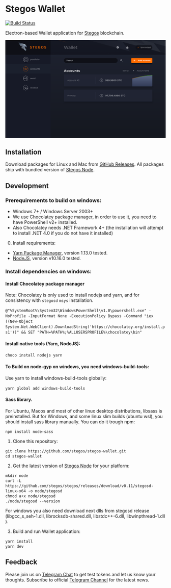 # Stegos Wallet

[![Build Status][build-badge]][build-url]

Electron-based Wallet application for [Stegos](https://github.com/stegos/stegos) blockchain.

![Stegos Wallet](screenshot.png)

## Installation

Download packages for Linux and Mac from [GitHub Releases](https://github.com/stegos/stegos-wallet/releases). All packages ship with bundled version of [Stegos Node](https://github.com/stegos/stegos/releases).

## Development

### Prerequirements to build on windows:

- Windows 7+ / Windows Server 2003+
- We use Chocolatey package manager, in order to use it, you need to have PowerShell v2+ installed.
- Also Chocolatey needs .NET Framework 4+ (the installation will attempt to install .NET 4.0 if you do not have it installed)

0. Install requirements:

- [Yarn Package Manager](https://yarnpkg.com/en/docs/install), version 1.13.0 tested.
- [NodeJS](https://nodejs.org/en/download/), version v10.16.0 tested.

### Install dependencies on windows:

#### Install Chocolatey package manager

Note: Chocolatey is only used to install nodejs and yarn, and for consistency with `stegosd` `msys` installation.

`@"%SystemRoot%\System32\WindowsPowerShell\v1.0\powershell.exe" -NoProfile -InputFormat None -ExecutionPolicy Bypass -Command "iex ((New-Object System.Net.WebClient).DownloadString('https://chocolatey.org/install.ps1'))" && SET "PATH=%PATH%;%ALLUSERSPROFILE%\chocolatey\bin"`

#### Install native tools (Yarn, NodeJS):

`choco install nodejs yarn`

#### To Build on node-gyp on windows, you need windows-build-tools:

Use yarn to install windows-build-tools globally:

`yarn global add windows-build-tools`

#### Sass library.

For Ubuntu, Macos and most of other linux desktop distributions, libsass is preinstalled.
But for Windows, and some linux slim builds (ubuntu wsl), you should install sass library manually.
You can do it trough npm:

```
npm install node-sass
```

1. Clone this repository:

```
git clone https://github.com/stegos/stegos-wallet.git
cd stegos-wallet
```

2. Get the latest version of [Stegos Node]() for your platform:

```
mkdir node
curl -L https://github.com/stegos/stegos/releases/download/v0.11/stegosd-linux-x64 -o node/stegosd
chmod a+x node/stegosd
./node/stegosd --version
```

For windows you also need download next dlls from stegosd release (libgcc_s_seh-1.dll,
librocksdb-shared.dll, libstdc++-6.dll, libwinpthread-1.dll ).

3. Build and run Wallet application:

```
yarn install
yarn dev
```

## Feedback

Please join us on [Telegram Chat](https://t.me/stegos4privacy) to get test tokens and let us know your thoughts.
Subscribe to official [Telegram Channel](https://t.me/stegos4privacy_official) for the latest news.

[build-badge]: https://gitlab.aws.stegos.com/Stegos/stegos-wallet/badges/develop/pipeline.svg
[build-url]: https://gitlab.aws.stegos.com/Stegos/stegos-wallet/commits/develop
